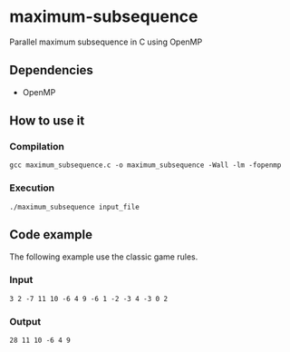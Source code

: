 # maximum-subsequence
Parallel maximum subsequence  in C using OpenMP

## Dependencies
* OpenMP

## How to use it

### Compilation
`gcc maximum_subsequence.c -o maximum_subsequence -Wall -lm -fopenmp`

### Execution
`./maximum_subsequence input_file`

## Code example
The following example use the classic game rules.

### Input
```
3 2 -7 11 10 -6 4 9 -6 1 -2 -3 4 -3 0 2
```

### Output
```
28 11 10 -6 4 9
```
